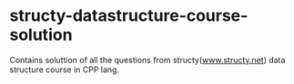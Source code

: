 # structy-datastructure-course-solution
Contains soluttion of all the questions from structy(www.structy.net) data structure course in CPP lang. 
